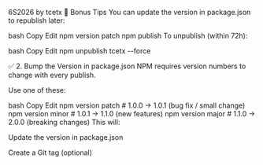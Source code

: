 6S2026 by tcetx
📌 Bonus Tips
You can update the version in package.json to republish later:

bash
Copy
Edit
npm version patch
npm publish
To unpublish (within 72h):

bash
Copy
Edit
npm unpublish tcetx --force

✅ 2. Bump the Version in package.json
NPM requires version numbers to change with every publish.

Use one of these:

bash
Copy
Edit
npm version patch   # 1.0.0 → 1.0.1 (bug fix / small change)
npm version minor   # 1.0.1 → 1.1.0 (new features)
npm version major   # 1.1.0 → 2.0.0 (breaking changes)
This will:

Update the version in package.json

Create a Git tag (optional)


